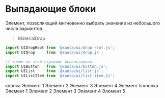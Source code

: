 # Выпадающие блоки
Элемент, позволяющий мнгновенно выбрать значение из небольшого числа вариантов.

> MaterialDrop

```javascript
import UIDropRoot from '@xaota/ui/drop-root.js';
import UIDrop     from '@xaota/ui/drop.js';

// также на этой странице использованы
import UIButton   from '@xaota/ui/button.js';
import UIList     from '@xaota/ui/list.js';
import UIListItem from '@xaota/ui/list-item.js';
```

<ui-html>
  <ui-drop-root y="bottom">
    <ui-button>кнопка</ui-button>
    <ui-list slot="drop">
      <ui-list-item>Элемент 1</ui-list-item>
      <ui-list-item>Элемент 2</ui-list-item>
      <ui-list-item>Элемент 3</ui-list-item>
      <ui-list-item>Элемент 4</ui-list-item>
      <ui-list-item>Элемент 5</ui-list-item>
    </ui-list>
  </ui-drop-root>
</ui-html>

<ui-html>
  <ui-drop-root>
    <ui-button>кнопка</ui-button>
    <ui-list slot="drop">
      <ui-list-item>Элемент 1</ui-list-item>
      <ui-list-item>Элемент 2</ui-list-item>
      <ui-list-item>Элемент 3</ui-list-item>
      <ui-list-item>Элемент 4</ui-list-item>
      <ui-list-item>Элемент 5</ui-list-item>
    </ui-list>
  </ui-drop-root>
</ui-html>
